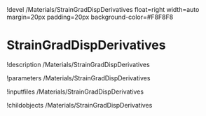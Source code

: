 <!-- MOOSE Object Documentation Stub: Remove this when content is added. -->!devel /Materials/StrainGradDispDerivatives float=right width=auto margin=20px padding=20px background-color=#F8F8F8


# StrainGradDispDerivatives
!description /Materials/StrainGradDispDerivatives

!parameters /Materials/StrainGradDispDerivatives

!inputfiles /Materials/StrainGradDispDerivatives

!childobjects /Materials/StrainGradDispDerivatives
